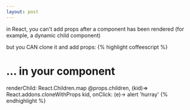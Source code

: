 ```yaml
---
layout: post
---
```


in React, you can't add props after a component has been rendered (for example,
a dynamic child component)

but you CAN clone it and add props:
{% highlight coffeescript %}
# … in your component
renderChild:
  React.Children.map @props.children, (kid)=>
    React.addons.cloneWithProps kid, onClick: (e)-> alert 'hurray'
{% endhighlight %}
